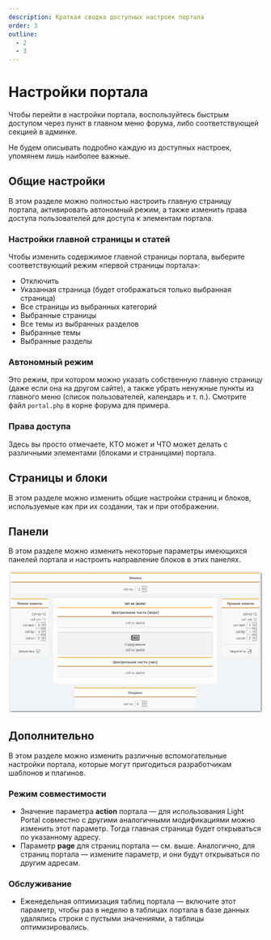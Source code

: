 ```yaml
---
description: Краткая сводка доступных настроек портала
order: 3
outline:
  - 2
  - 3
---
```


# Настройки портала

Чтобы перейти в настройки портала, воспользуйтесь быстрым доступом через пункт в главном меню форума, либо соответствующей секцией в админке.

Не будем описывать подробно каждую из доступных настроек, упомянем лишь наиболее важные.

## Общие настройки

В этом разделе можно полностью настроить главную страницу портала, активировать автономный режим, а также изменить права доступа пользователей для доступа к элементам портала.

### Настройки главной страницы и статей

Чтобы изменить содержимое главной страницы портала, выберите соответствующий режим «первой страницы портала»:

- Отключить
- Указанная страница (будет отображаться только выбранная страница)
- Все страницы из выбранных категорий
- Выбранные страницы
- Все темы из выбранных разделов
- Выбранные темы
- Выбранные разделы

### Автономный режим

Это режим, при котором можно указать собственную главную страницу (даже если она на другом сайте), а также убрать ненужные пункты из главного меню (список пользователей, календарь и т. п.). Смотрите файл `portal.php` в корне форума для примера.

### Права доступа

Здесь вы просто отмечаете, КТО может и ЧТО может делать с различными элементами (блоками и страницами) портала.

## Страницы и блоки

В этом разделе можно изменить общие настройки страниц и блоков, используемые как при их создании, так и при отображении.

## Панели

В этом разделе можно изменить некоторые параметры имеющихся панелей портала и настроить направление блоков в этих панелях.

![Панели](panels.png)

## Дополнительно

В этом разделе можно изменить различные вспомогательные настройки портала, которые могут пригодиться разработчикам шаблонов и плагинов.

### Режим совместимости

- Значение параметра **action** портала — для использования Light Portal совместно с другими аналогичными модификациями можно изменить этот параметр. Тогда главная страница будет открываться по указанному адресу.
- Параметр **page** для страниц портала — см. выше. Аналогично, для страниц портала — измените параметр, и они будут открываться по другим адресам.

### Обслуживание

- Еженедельная оптимизация таблиц портала — включите этот параметр, чтобы раз в неделю в таблицах портала в базе данных удалялись строки с пустыми значениями, а таблицы оптимизировались.
